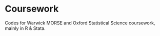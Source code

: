 # Coursework
Codes for Warwick MORSE and Oxford Statistical Science coursework, mainly in R & Stata.
